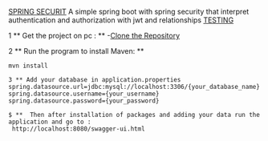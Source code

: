 [SPRING SECURIT](https://github.com/jodosjodos/spring-security/blob/main/README.md)
A simple spring boot   with spring security  that  interpret authentication and authorization with jwt  and relationships
[TESTING](https://github.com/jodosjodos/spring-security/blob/main/README.md)
 
1 ** Get the project on pc : **
-[Clone the Repository](https://github.com/jodosjodos/spring-security.git)

2 ** Run the  program to install Maven: **
``` ssh
mvn install

3 ** Add your database in application.properties
spring.datasource.url=jdbc:mysql://localhost:3306/{your_database_name}
spring.datasource.username={your_username}
spring.datasource.password={your_password}

$ **  Then after installation of packages and adding your data run the application and go to :
 http://localhost:8080/swagger-ui.html
